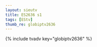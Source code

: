 ```yaml
--- 
layout: sieutv
title: ES2636 s1
tags: [EStv]
thumb_re: globiptv2636
---
```

{% include tvadv key="globiptv2636" %} 
